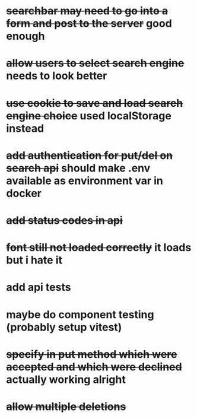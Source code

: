 # ~~searchbar may need to go into a form and post to the server~~ good enough

# ~~allow users to select search engine~~ needs to look better

# ~~use cookie to save and load search engine choice~~ used localStorage instead

# ~~add authentication for put/del on search api~~ should make .env available as environment var in docker

# ~~add status codes in api~~

# ~~font still not loaded correctly~~ it loads but i hate it

# add api tests 

# maybe do component testing (probably setup vitest)

# ~~specify in put method which were accepted and which were declined~~ actually working alright

# ~~allow multiple deletions~~